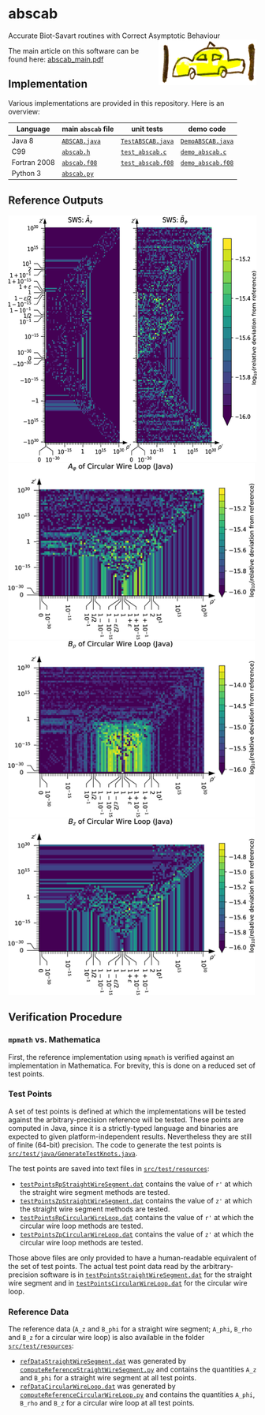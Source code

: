 # abscab
Accurate Biot-Savart routines with Correct Asymptotic Behaviour
<img src="abscab_logo.png" alt="ABSCAB logo" width="200" align="right"/>

The main article on this software can be found here: [abscab_main.pdf](article/abscab_main.pdf)

## Implementation

Various implementations are provided in this repository.
Here is an overview:

|   Language   |            main `abscab` file                                  |                unit tests                   | demo code |
| ------------ | -------------------------------------------------------------- | ------------------------------------------- | --------- |
| Java 8       | [`ABSCAB.java`](src/main/java/de/labathome/abscab/ABSCAB.java) | [`TestABSCAB.java`](src/test/java/de/labathome/abscab/TestABSCAB.java) | [`DemoABSCAB.java`](src/test/java/de/labathome/abscab/DemoABSCAB.java)
| C99          | [`abscab.h`](src/main/c/abscab.h)                              | [`test_abscab.c`](src/test/c/test_abscab.c) | [`demo_abscab.c`](src/test/c/demo_abscab.c) |
| Fortran 2008 | [`abscab.f08`](src/main/fortran/abscab.f08)                    | [`test_abscab.f08`](src/test/fortran/test_abscab.f08) | [`demo_abscab.f08`](src/test/fortran/demo_abscab.f08)
| Python 3     | [`abscab.py`](abscab/abscab.py)                                |

## Reference Outputs

<img src="article/img/StraightWireSegment_results.png" alt="A_z and B_phi of Straight Wire Segment: Java vs. reference" height="500"/>

<img src="article/img/CircularWireLoop_A_phi_Java.png" alt="A_phi of Circular Wire Loop: Java vs. reference" width="500"/>
<img src="article/img/CircularWireLoop_B_rho_Java.png" alt="B_rho of Circular Wire Loop: Java vs. reference" width="500"/>
<img src="article/img/CircularWireLoop_B_z_Java.png" alt="B_z of Circular Wire Loop: Java vs. reference" width="500"/>

## Verification Procedure

### `mpmath` vs. Mathematica

First, the reference implementation using `mpmath` is verified against
an implementation in Mathematica.
For brevity, this is done on a reduced set of test points.

### Test Points
A set of test points is defined at which the implementations
will be tested against the arbitrary-precision reference will be tested.
These points are computed in Java, since it is a strictly-typed language
and binaries are expected to given platform-independent results.
Nevertheless they are still of finite (64-bit) precision.
The code to generate the test points is [`src/test/java/GenerateTestKnots.java`](src/test/java/de/labathome/GenerateTestKnots.java).

The test points are saved into text files in [`src/test/resources`](src/test/resources):
* [`testPointsRpStraightWireSegment.dat`](src/test/resources/testPointsRpStraightWireSegment.dat) contains the value of `r'` at which
  the straight wire segment methods are tested.
* [`testPointsZpStraightWireSegment.dat`](src/test/resources/testPointsZpStraightWireSegment.dat) contains the value of `z'` at which
  the straight wire segment methods are tested.
* [`testPointsRpCircularWireLoop.dat`](src/test/resources/testPointsRpCircularWireLoop.dat) contains the value of `r'` at which
  the circular wire loop methods are tested.
* [`testPointsZpCircularWireLoop.dat`](src/test/resources/testPointsZpCircularWireLoop.dat) contains the value of `z'` at which
  the circular wire loop methods are tested.

Those above files are only provided to have a human-readable equivalent
of the set of test points.
The actual test point data read by the arbitrary-precision software
is in [`testPointsStraightWireSegment.dat`](src/test/resources/testPointsStraightWireSegment.dat) for the straight wire segment
and in [`testPointsCircularWireLoop.dat`](src/test/resources/testPointsCircularWireLoop.dat) for the circular wire loop.

### Reference Data
The reference data (`A_z` and `B_phi` for a straight wire segment;
`A_phi`, `B_rho` and `B_z` for a circular wire loop) is also available in the folder
[`src/test/resources`](src/test/resources):
* [`refDataStraightWireSegment.dat`](src/test/resources/refDataStraightWireSegment.dat) was generated by [`computeReferenceStraightWireSegment.py`](src/test/python/computeReferenceStraightWireSegment.py) and contains the quantities `A_z` and `B_phi`
  for a straight wire segment at all test points.
* [`refDataCircularWireLoop.dat`](src/test/resources/refDataCircularWireLoop.dat) was generated by [`computeReferenceCircularWireLoop.py`](src/test/python/computeReferenceCircularWireLoop.py) and contains the quantities `A_phi`, `B_rho` and `B_z`
  for a circular wire loop at all test points.
